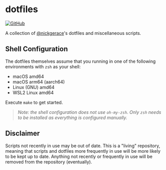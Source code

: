 # dotfiles

[![GitHub](https://img.shields.io/github/license/nickgerace/dotfiles?style=flat-square)](./LICENSE)

A collection of [@nickgerace](https://github.com/nickgerace)'s dotfiles and miscellaneous scripts.

## Shell Configuration

The dotfiles themselves assume that you running in one of the following environments with `zsh` as your shell:

- macOS amd64
- macOS arm64 (aarch64)
- Linux (GNU) amd64
- WSL2 Linux amd64

Execute `make` to get started.

> _Note: the shell configuration does not use `oh-my-zsh`._
> _Only `zsh` needs to be installed as everything is configured manually._

## Disclaimer

Scripts not recently in use may be out of date.
This is a "living" repository, meaning that scripts and dotfiles more frequently in use will be more likely to be kept up to date.
Anything not recently or frequently in use will be removed from the repository (eventually).
